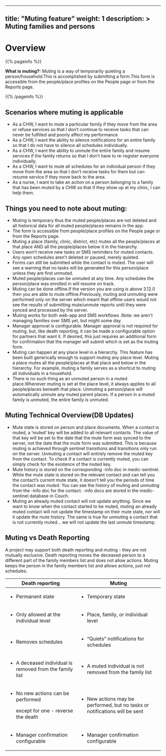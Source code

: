 
---
title: "Muting feature"
weight: 1
description: >
   Muting families and persons
---

# Overview

{{% pageinfo %}}

**What is muting?:** Muting is a way of temporarily quieting a person/household.This is accomplished by submitting a form.This form is accessible from the people/place profiles on the People page or from the Reports page.

{{% /pageinfo %}}

## Scenarios where muting is applicable

* As a CHW, I want to mute a particular family if they move from the area or refuse services so that I don’t continue to receive tasks that can never be fulfilled and poorly affect my performance
* As a CHW, I want the ability to silence notifications for an entire family so that I do not have to silence all schedules individually.
*   As a CHW, I want the ability to unmute the entire family and resume services if the family returns so that I don’t have to re-register everyone individually.
* As a CHW, I want to mute all schedules for an individual person if they move from the area so that I don’t receive tasks for them but can resume service if they move back to the area.
* As a nurse, I want to take an action on a person belonging to a family that has been muted by a CHW so that if they show up at my clinic, I can help them.


## Things you need to note about muting:

* Muting is temporary thus the muted people/places are not deleted and all historical data for all muted people/places remains in the app.
* The form is accessible from people/place profiles on the People page or from the Reports page.
* Muting a place (family, clinic, district, etc) mutes all the people/places at that place AND all the people/places below it in the hierarchy.
* Users won’t receive new tasks or SMS reminders for muted contacts. Any open schedules aren’t deleted or paused, merely quieted.
* Forms can still be submitted while the contact is muted. The user will see a warning that no tasks will be generated for this person/place unless they are first unmuted.
* Muted people/places can be unmuted at any time. Any schedules the person/place was enrolled in will resume on track.
* Muting can be done offline.If the version you are using is above 3.12.0 then you are able to mute offline.Previously, muting and unmuting were performed only on the server which meant that offline users would not see the results of submitting mute/unmute reports until they were synced and processed by the server.
* Muting works for both web-app and SMS workflows .Note: we aren't managing families over SMS yet, but might some day.
* Manager approval is configurable. Manager approval is not required for muting, but, like death reporting, it can be made a configurable option for partners that want it. If desired, this just requires an additional form for confirmation that the manager will submit which is set as the muting form.
* Muting can happen at any place level in a hierarchy. This feature has been built generically enough to support muting any place level. Muting a place mutes all the people/places at that place and below in the hierarchy. For example, muting a family serves as a shortcut to muting all individuals in a household.
* There is no such thing as an unmuted person in a muted place.Whenever muting is set at the place level, it always applies to all people/places beneath that place. Unmuting a person/place will automatically unmute any muted parent places. If a person in a muted family is unmuted, the entire family is unmuted.


## Muting Technical Overview(DB Updates)

* Mute state is stored on person and place documents. When a contact is muted, a ‘muted’ key will be added to all relevant contacts. The value of that key will be set to the date that the mute form was synced to the server, not the date that the mute form was submitted. This is because muting is achieved through sentinel transitions and transitions only run on the server. Unmuting a contact will entirely remove the muted key from the contact. To check if a contact is currently muted, you can simply check for the existence of the muted key.
* Mute history is stored on the corresponding -info doc in medic-sentinel. While the mute state is stored on the relevant contact and can tell you the contact’s current mute state, it doesn’t tell you the periods of time the contact was muted. You can see the history of muting and unmuting from the -info doc for the contact. -info docs are stored in the medic-sentinel database in Couch.
* Muting an already muted contact will not update anything. Since we want to know when the contact started to be muted, muting an already muted contact will not update the timestamp on their mute state, nor will it update the mute history. The same is true for unmuting a contact that is not currently muted... we will not update the last unmute timestamp.

## Muting vs Death Reporting

A project may support both death reporting and muting - they are not mutually exclusive. Death reporting moves the deceased person to a different part of the family members list and does not allow actions. Muting keeps the person in the family members list and allows actions, just not schedules.

|   Death reporting                                                                                        | Muting                                                                                         |
| -------------------------------------------------------------------------------------------------------- | ---------------------------------------------------------------------------------------------- |
| <p></p><ul><li>Permanent state</li></ul>                                                                 | <ul><li>Temporary state</li></ul>                                                              |
| <p></p><ul><li>Only allowed at the individual level</li></ul>                                            | <ul><li>Place, family, or individual level</li></ul>                                           |
| <p></p><ul><li>Removes schedules</li></ul>                                                               | <ul><li>“Quiets” notifications for schedules</li></ul>                                         |
| <p></p><ul><li>A deceased individual is removed from the family list</li></ul>                           | <ul><li>A muted individual is not removed from the family list<br></li></ul>                   |
| <p></p><ul><li><p>No new actions can be performed</p><p>except for one - reverse the death</p></li></ul> | <ul><li>New actions may be performed, but no tasks or notifications will be sent<br></li></ul> |
| <p></p><ul><li>Manager confirmation configurable</li></ul>                                               | <p></p><ul><li>Manager confirmation configurable</li></ul>                                     |

